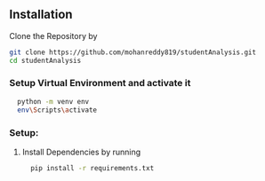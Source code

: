 ## Installation
Clone the Repository by 
```bash
git clone https://github.com/mohanreddy819/studentAnalysis.git
cd studentAnalysis
```
### Setup Virtual Environment and activate it
```bash
  python -m venv env
  env\Scripts\activate
```
### Setup:
1. Install Dependencies by running 
   ```bash
     pip install -r requirements.txt
   ```
